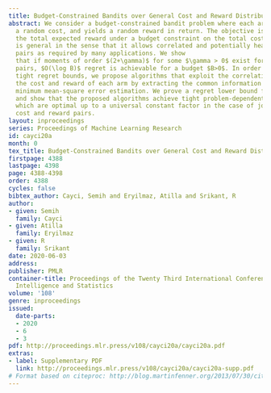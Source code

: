 ```yaml
---
title: Budget-Constrained Bandits over General Cost and Reward Distributions
abstract: We consider a budget-constrained bandit problem where each arm pull incurs
  a random cost, and yields a random reward in return. The objective is to maximize
  the total expected reward under a budget constraint on the total cost. The model
  is general in the sense that it allows correlated and potentially heavy-tailed cost-reward
  pairs as required by many applications. We show
  that if moments of order $(2+\gamma)$ for some $\gamma > 0$ exist for all cost-reward
  pairs, $O(\log B)$ regret is achievable for a budget $B>0$. In order to achieve
  tight regret bounds, we propose algorithms that exploit the correlation between
  the cost and reward of each arm by extracting the common information via linear
  minimum mean-square error estimation. We prove a regret lower bound for this problem,
  and show that the proposed algorithms achieve tight problem-dependent regret bounds,
  which are optimal up to a universal constant factor in the case of jointly Gaussian
  cost and reward pairs.
layout: inproceedings
series: Proceedings of Machine Learning Research
id: cayci20a
month: 0
tex_title: Budget-Constrained Bandits over General Cost and Reward Distributions
firstpage: 4388
lastpage: 4398
page: 4388-4398
order: 4388
cycles: false
bibtex_author: Cayci, Semih and Eryilmaz, Atilla and Srikant, R
author:
- given: Semih
  family: Cayci
- given: Atilla
  family: Eryilmaz
- given: R
  family: Srikant
date: 2020-06-03
address: 
publisher: PMLR
container-title: Proceedings of the Twenty Third International Conference on Artificial
  Intelligence and Statistics
volume: '108'
genre: inproceedings
issued:
  date-parts:
  - 2020
  - 6
  - 3
pdf: http://proceedings.mlr.press/v108/cayci20a/cayci20a.pdf
extras:
- label: Supplementary PDF
  link: http://proceedings.mlr.press/v108/cayci20a/cayci20a-supp.pdf
# Format based on citeproc: http://blog.martinfenner.org/2013/07/30/citeproc-yaml-for-bibliographies/
---
```

